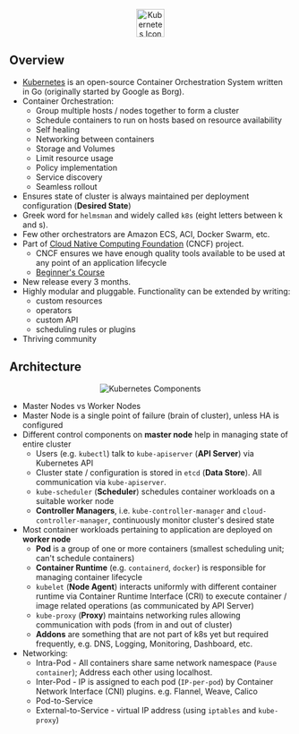 <p align="center"><img height="50px" src="https://kubernetes.io/images/nav_logo.svg" alt="Kubernetes Icon"></img></p>

## Overview

- [Kubernetes](https://kubernetes.io/) is an open-source Container Orchestration System written in Go (originally started by Google as Borg).
- Container Orchestration:
  * Group multiple hosts / nodes together to form a cluster
  * Schedule containers to run on hosts based on resource availability
  * Self healing
  * Networking between containers
  * Storage and Volumes
  * Limit resource usage
  * Policy implementation
  * Service discovery
  * Seamless rollout
- Ensures state of cluster is always maintained per deployment configuration (**Desired State**)
- Greek word for `helmsman` and widely called `k8s` (eight letters between k and s).
- Few other orchestrators are Amazon ECS, ACI, Docker Swarm, etc.
- Part of [Cloud Native Computing Foundation](https://www.cncf.io/) (CNCF) project.
  * CNCF ensures we have enough quality tools available to be used at any point of an application lifecycle
  * [Beginner's Course](https://www.edx.org/course/introduction-kubernetes-linuxfoundationx-lfs158x#!)
- New release every 3 months.
- Highly modular and pluggable. Functionality can be extended by writing:
  * custom resources
  * operators
  * custom API
  * scheduling rules or plugins
- Thriving community

## Architecture

<p align="center"><img src="https://d33wubrfki0l68.cloudfront.net/2475489eaf20163ec0f54ddc1d92aa8d4c87c96b/e7c81/images/docs/components-of-kubernetes.svg" alt="Kubernetes Components"></img></p>

- Master Nodes vs Worker Nodes
- Master Node is a single point of failure (brain of cluster), unless HA is configured
- Different control components on **master node** help in managing state of entire cluster
  * Users (e.g. `kubectl`) talk to `kube-apiserver` (**API Server**) via Kubernetes API
  * Cluster state / configuration is stored in `etcd` (**Data Store**). All communication via `kube-apiserver`.
  * `kube-scheduler` (**Scheduler**) schedules container workloads on a suitable worker node
  * **Controller Managers**, i.e. `kube-controller-manager` and `cloud-controller-manager`, continuously monitor cluster's desired state
- Most container workloads pertaining to application are deployed on **worker node**
  * **Pod** is a group of one or more containers (smallest scheduling unit; can't schedule containers)
  * **Container Runtime** (e.g. `containerd`, `docker`) is responsible for managing container lifecycle
  * `kubelet` (**Node Agent**) interacts uniformly with different container runtime via Container Runtime Interface (CRI) to execute container / image related operations (as communicated by API Server)
  * `kube-proxy` (**Proxy**) maintains networking rules allowing communication with pods (from in and out of cluster)
  * **Addons** are something that are not part of k8s yet but required frequently, e.g. DNS, Logging, Monitoring, Dashboard, etc.
- Networking:
  * Intra-Pod - All containers share same network namespace (`Pause container`); Address each other using localhost.
  * Inter-Pod - IP is assigned to each pod (`IP-per-pod`) by Container Network Interface (CNI) plugins. e.g. Flannel, Weave, Calico
  * Pod-to-Service
  * External-to-Service - virtual IP address (using `iptables` and `kube-proxy`)
